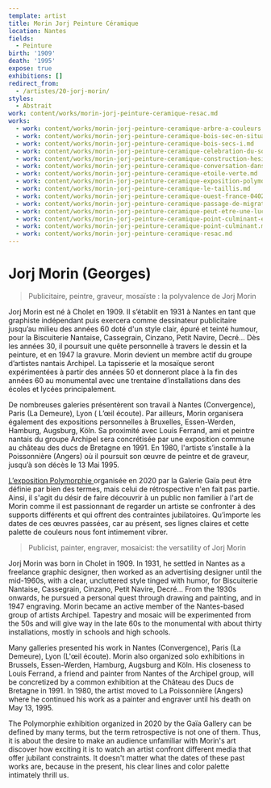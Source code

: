 ```yaml
---
template: artist
title: Morin Jorj Peinture Céramique
location: Nantes
fields:
  - Peinture
birth: '1909'
death: '1995'
expose: true
exhibitions: []
redirect_from:
  - /artistes/20-jorj-morin/
styles:
  - Abstrait
work: content/works/morin-jorj-peinture-ceramique-resac.md
works:
  - work: content/works/morin-jorj-peinture-ceramique-arbre-a-couleurs.md
  - work: content/works/morin-jorj-peinture-ceramique-bois-sec-en-situation.md
  - work: content/works/morin-jorj-peinture-ceramique-bois-secs-i.md
  - work: content/works/morin-jorj-peinture-ceramique-celebration-du-soir.md
  - work: content/works/morin-jorj-peinture-ceramique-construction-hesitante.md
  - work: content/works/morin-jorj-peinture-ceramique-conversation-dans-le-ciel.md
  - work: content/works/morin-jorj-peinture-ceramique-etoile-verte.md
  - work: content/works/morin-jorj-peinture-ceramique-exposition-polymorphie-du-16-janvier-1er-fevrier-2020.md
  - work: content/works/morin-jorj-peinture-ceramique-le-taillis.md
  - work: content/works/morin-jorj-peinture-ceramique-ouest-france-040220.md
  - work: content/works/morin-jorj-peinture-ceramique-passage-de-migrateurs-en-situation.md
  - work: content/works/morin-jorj-peinture-ceramique-peut-etre-une-lucarne.md
  - work: content/works/morin-jorj-peinture-ceramique-point-culminant-en-situation.md
  - work: content/works/morin-jorj-peinture-ceramique-point-culminant.md
  - work: content/works/morin-jorj-peinture-ceramique-resac.md
---
```

# Jorj Morin (Georges)

> Publicitaire, peintre, graveur, mosaïste : la polyvalence de Jorj Morin

Jorj Morin est né à Cholet en 1909. Il s’établit en 1931 à Nantes en tant que graphiste indépendant puis exercera comme dessinateur publicitaire jusqu’au milieu des années 60 doté d'un style clair, épuré et teinté humour, pour la Biscuiterie Nantaise, Cassegrain, Cinzano, Petit Navire, Decré… Dès les années 30, il poursuit une quête personnelle à travers le dessin et la peinture, et en 1947 la gravure. Morin devient un membre actif du groupe d’artistes nantais Archipel. La tapisserie et la mosaïque seront expérimentées à partir des années 50 et donneront place à la fin des années 60 au monumental avec une trentaine d’installations dans des écoles et lycées principalement.

De nombreuses galeries présentèrent son travail à Nantes (Convergence), Paris (La Demeure), Lyon ( L’œil écoute). Par ailleurs, Morin organisera également des expositions personnelles à Bruxelles, Essen-Werden, Hamburg, Augsburg, Köln. Sa proximité avec Louis Ferrand, ami et peintre nantais du groupe Archipel sera concrétisée par une exposition commune au château des ducs de Bretagne en 1991. En 1980, l'artiste s’installe à la Poissonnière (Angers) où il poursuit son œuvre de peintre et de graveur, jusqu’à son décès le 13 Mai 1995.

[L’exposition Polymorphie ](https://galeriegaia.fr/actualites/ "exposition galerie gaia nantes")organisée en 2020 par la Galerie Gaïa peut être définie par bien des termes, mais celui de rétrospective n'en fait pas partie. Ainsi, il s'agit du désir de faire découvrir à un public non familier à l'art de Morin comme il est passionnant de regarder un artiste se confronter à des supports différents et qui offrent des contraintes jubilatoires. Qu’importe les dates de ces œuvres passées, car au présent, ses lignes claires et cette palette de couleurs nous font intimement vibrer.

> Publicist, painter, engraver, mosaicist: the versatility of Jorj Morin

Jorj Morin was born in Cholet in 1909. In 1931, he settled in Nantes as a freelance graphic designer, then worked as an advertising designer until the mid-1960s, with a clear, uncluttered style tinged with humor, for Biscuiterie Nantaise, Cassegrain, Cinzano, Petit Navire, Decré... From the 1930s onwards, he pursued a personal quest through drawing and painting, and in 1947 engraving. Morin became an active member of the Nantes-based group of artists Archipel. Tapestry and mosaic will be experimented from the 50s and will give way in the late 60s to the monumental with about thirty installations, mostly in schools and high schools.

Many galleries presented his work in Nantes (Convergence), Paris (La Demeure), Lyon (L'œil écoute). Morin also organized solo exhibitions in Brussels, Essen-Werden, Hamburg, Augsburg and Köln. His closeness to Louis Ferrand, a friend and painter from Nantes of the Archipel group, will be concretized by a common exhibition at the Château des Ducs de Bretagne in 1991. In 1980, the artist moved to La Poissonnière (Angers) where he continued his work as a painter and engraver until his death on May 13, 1995.

The Polymorphie exhibition organized in 2020 by the Gaïa Gallery can be defined by many terms, but the term retrospective is not one of them. Thus, it is about the desire to make an audience unfamiliar with Morin's art discover how exciting it is to watch an artist confront different media that offer jubilant constraints. It doesn't matter what the dates of these past works are, because in the present, his clear lines and color palette intimately thrill us.
